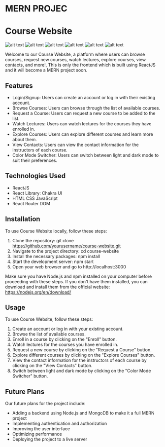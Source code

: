 # MERN PROJEC
# Course Website
![alt text](https://i.postimg.cc/Y25ysRSv/frontend.jpg)
![alt text](https://i.postimg.cc/SsTb9MLW/frontend1.jpg)
![alt text](https://i.postimg.cc/sX2t32F1/Whats-App-Image-2023-04-27-at-10-37-41.jpg)
![alt text](https://i.postimg.cc/XqXFmQWp/Whats-App-Image-2023-04-27-at-21-00-33.jpg)
![alt text](https://i.postimg.cc/xdwMhKCR/contact.jpg)
![alt text](https://i.postimg.cc/cCyqv5Jn/Whats-App-Image-2023-04-27-at-21-11-51.jpg)

Welcome to our Course Website, a platform where users can browse courses, request new courses, watch lectures, explore courses, view contacts, and more!, This is only the frontend which is built using ReactJS and it will become a MERN project soon.

## Features

- Login/Signup: Users can create an account or log in with their existing account.
- Browse Courses: Users can browse through the list of available courses.
- Request a Course: Users can request a new course to be added to the list.
- Watch Lectures: Users can watch lectures for the courses they have enrolled in.
- Explore Courses: Users can explore different courses and learn more about them.
- View Contacts: Users can view the contact information for the instructors of each course.
- Color Mode Switcher: Users can switch between light and dark mode to suit their preferences.

## Technologies Used

- ReactJS
- React Library: Chakra UI
- HTML CSS JavaScript
- React Router DOM

## Installation
To use Course Website locally, follow these steps:

1. Clone the repository: git clone https://github.com/yourusername/course-website.git
2. Navigate to the project directory: cd course-website
3. Install the necessary packages: npm install
4. Start the development server: npm start
5. Open your web browser and go to http://localhost:3000

Make sure you have Node.js and npm installed on your computer before proceeding with these steps. If you don't have them installed, you can download and install them from the official website: https://nodejs.org/en/download/

## Usage

To use Course Website, follow these steps:

1. Create an account or log in with your existing account.
2. Browse the list of available courses.
3. Enroll in a course by clicking on the "Enroll" button.
4. Watch lectures for the courses you have enrolled in.
5. Request a new course by clicking on the "Request a Course" button.
6. Explore different courses by clicking on the "Explore Courses" button.
7. View the contact information for the instructors of each course by clicking on the "View Contacts" button.
8. Switch between light and dark mode by clicking on the "Color Mode Switcher" button.

## Future Plans

Our future plans for the project include:

- Adding a backend using Node.js and MongoDB to make it a full MERN project
- Implementing authentication and authorization
- Improving the user interface
- Optimizing performance
- Deploying the project to a live server

